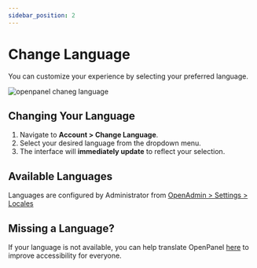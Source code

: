 ```yaml
---
sidebar_position: 2
---
```


# Change Language

You can customize your experience by selecting your preferred language.  

![openpanel chaneg language](/img/panel/v2/openpanel_change_language.gif)

## Changing Your Language  
1. Navigate to **Account > Change Language**.
1. Select your desired language from the dropdown menu.  
2. The interface will **immediately update** to reflect your selection.  



## Available Languages
Languages are configured by Administrator from [OpenAdmin > Settings > Locales](docs/admin/settings/locales/)

## Missing a Language?  
If your language is not available, you can help translate OpenPanel [here](https://dev.openpanel.com/localization.html) to improve accessibility for everyone.
